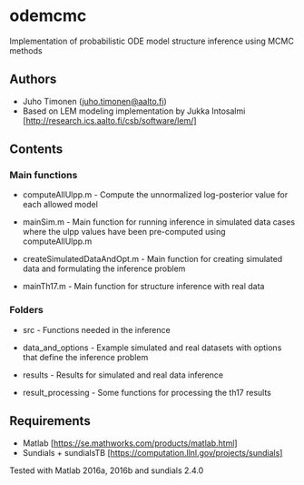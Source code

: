 # odemcmc

Implementation of probabilistic ODE model structure inference using MCMC methods


## Authors

* Juho Timonen (juho.timonen@aalto.fi)
* Based on LEM modeling implementation by Jukka Intosalmi [http://research.ics.aalto.fi/csb/software/lem/]


## Contents

### Main functions

* computeAllUlpp.m - Compute the unnormalized log-posterior value for each allowed model

* mainSim.m - Main function for running inference in simulated data cases where the ulpp values have been pre-computed using computeAllUlpp.m

* createSimulatedDataAndOpt.m - Main function for creating simulated data and formulating the inference problem

* mainTh17.m - Main function for structure inference with real data


### Folders

* src - Functions needed in the inference

* data_and_options - Example simulated and real datasets with options that define the inference problem

* results - Results for simulated and real data inference

* result_processing - Some functions for processing the th17 results

## Requirements

* Matlab [https://se.mathworks.com/products/matlab.html]
* Sundials + sundialsTB [https://computation.llnl.gov/projects/sundials]

Tested with Matlab 2016a, 2016b and sundials 2.4.0 
